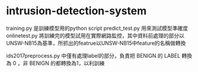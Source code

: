 # intrusion-detection-system

training.py 是訓練模型用的python script
predict_test.py 用來測試模型準確度
onlinetest.py 將訓練完的模型試用在實際網路監控，其中資料前處理的部分以UNSW-NB15為基準，所抓出的featrue以UNSW-NB15中feature的名稱做轉換

ids2017preprocess.py 中僅有處理label的部分，負責把 BENIGN 的 LABEL 轉換為 0 ，非 BENIGN 的都轉換為1，以利訓練